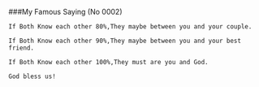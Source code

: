 ###My Famous Saying (No 0002)

```If Both Know each other 80%,They maybe between you and your couple.```

```If Both Know each other 90%,They maybe between you and your best friend.```

```If Both Know each other 100%,They must are you and God.```



`God bless us!`